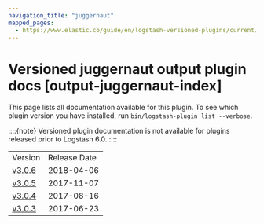 ```yaml
---
navigation_title: "juggernaut"
mapped_pages:
  - https://www.elastic.co/guide/en/logstash-versioned-plugins/current/output-juggernaut-index.html
---
```


# Versioned juggernaut output plugin docs [output-juggernaut-index]


This page lists all documentation available for this plugin.  To see which plugin version you have installed, run `bin/logstash-plugin list --verbose`.

::::{note}
Versioned plugin documentation is not available for plugins released prior to Logstash 6.0.
::::


|     |     |
| --- | --- |
| Version | Release Date |
| [v3.0.6](v3-0-6-plugins-outputs-juggernaut.md) | 2018-04-06 |
| [v3.0.5](v3-0-5-plugins-outputs-juggernaut.md) | 2017-11-07 |
| [v3.0.4](v3-0-4-plugins-outputs-juggernaut.md) | 2017-08-16 |
| [v3.0.3](v3-0-3-plugins-outputs-juggernaut.md) | 2017-06-23 |





